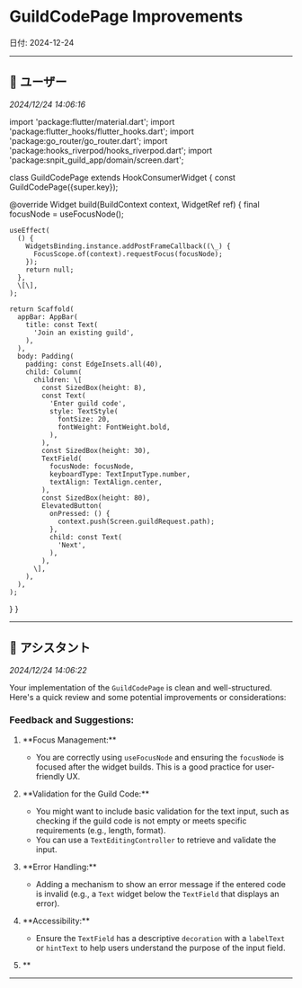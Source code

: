 # GuildCodePage Improvements

日付: 2024-12-24

---

## 👤 ユーザー
*2024/12/24 14:06:16*

import 'package:flutter/material.dart';
import 'package:flutter\_hooks/flutter\_hooks.dart';
import 'package:go\_router/go\_router.dart';
import 'package:hooks\_riverpod/hooks\_riverpod.dart';
import 'package:snpit\_guild\_app/domain/screen.dart';

class GuildCodePage extends HookConsumerWidget {
  const GuildCodePage({super.key});

  @override
  Widget build(BuildContext context, WidgetRef ref) {
    final focusNode = useFocusNode();

    useEffect(
      () {
        WidgetsBinding.instance.addPostFrameCallback((\_) {
          FocusScope.of(context).requestFocus(focusNode);
        });
        return null;
      },
      \[\],
    );

    return Scaffold(
      appBar: AppBar(
        title: const Text(
          'Join an existing guild',
        ),
      ),
      body: Padding(
        padding: const EdgeInsets.all(40),
        child: Column(
          children: \[
            const SizedBox(height: 8),
            const Text(
              'Enter guild code',
              style: TextStyle(
                fontSize: 20,
                fontWeight: FontWeight.bold,
              ),
            ),
            const SizedBox(height: 30),
            TextField(
              focusNode: focusNode,
              keyboardType: TextInputType.number,
              textAlign: TextAlign.center,
            ),
            const SizedBox(height: 80),
            ElevatedButton(
              onPressed: () {
                context.push(Screen.guildRequest.path);
              },
              child: const Text(
                'Next',
              ),
            ),
          \],
        ),
      ),
    );
  }
}

---

## 🤖 アシスタント
*2024/12/24 14:06:22*

Your implementation of the `GuildCodePage` is clean and well-structured. Here's a quick review and some potential improvements or considerations:

### Feedback and Suggestions:
1. \*\*Focus Management:\*\*
   - You are correctly using `useFocusNode` and ensuring the `focusNode` is focused after the widget builds. This is a good practice for user-friendly UX.

2. \*\*Validation for the Guild Code:\*\*
   - You might want to include basic validation for the text input, such as checking if the guild code is not empty or meets specific requirements (e.g., length, format).
   - You can use a `TextEditingController` to retrieve and validate the input.

3. \*\*Error Handling:\*\*
   - Adding a mechanism to show an error message if the entered code is invalid (e.g., a `Text` widget below the `TextField` that displays an error).

4. \*\*Accessibility:\*\*
   - Ensure the `TextField` has a descriptive `decoration` with a `labelText` or `hintText` to help users understand the purpose of the input field.

5. \*\*

---
